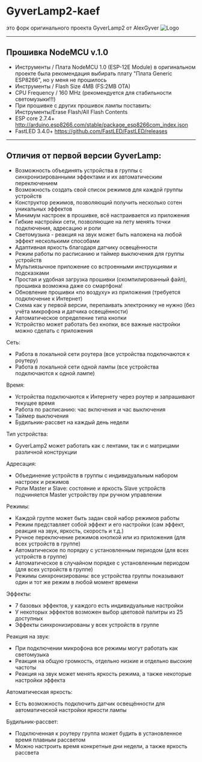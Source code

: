 # GyverLamp2-kaef 
это форк оригинального проекта GyverLamp2 от AlexGyver
![Logo](/docs/banner2.png)

--------------
## Прошивка NodeMCU v.1.0
* Инструменты / Плата NodeMCU 1.0 (ESP-12E Module) в оригинальном проекте была рекомендация выбирать плату "Плата Generic ESP8266", но у меня не прошилось
* Инструменты / Flash Size 4MB (FS:2MB OTA)
* CPU Frequency / 160 MHz (рекомендуется для стабильности светомузыки!!!)
* При прошивке с других прошивок лампы поставить: Инструменты/Erase Flash/All Flash Contents
* ESP core 2.7.4+ http://arduino.esp8266.com/stable/package_esp8266com_index.json
* FastLED 3.4.0+ https://github.com/FastLED/FastLED/releases

---------------

## Отличия от первой версии GyverLamp:
- Возможность объединять устройства в группы с синхронизированными эффектами и их автоматическим переключением
- Возможность создать свой список режимов для каждой группы устройств
- Конструктор режимов, позволяющий получить несколько сотен уникальных эффектов
- Минимум настроек в прошивке, всё настраивается из приложения
- Гибкие настройки сети, позволяющие на лету менять точки подключения, адресацию и роли
- Светомузыка - реакция на звук может быть наложена на любой эффект несколькими способами
- Адаптивная яркость благодаря датчику освещённости
- Режим работы по расписанию и таймер выключения для группы устройств
- Мультиязычное приложение со встроенными инструкциями и подсказками
- Простая и удобная загрузка прошивки (скомпилированный файл), прошивка возможна даже со смартфона!
- Обновление прошивки «по воздуху» из приложения (требуется подключение к Интернет)
- Схема как у первой версии, перепаивать электронику не нужно (без учёта микрофона и датчика освещённости)
- Автоматическое определение типа кнопки
- Устройство может работать без кнопки, все важные настройки можно сделать с приложения

Сеть:
- Работа в локальной сети роутера (все устройства подключаются к роутеру)
- Работа в локальной сети одной лампы (все устройства подключаются к одной лампе)

Время:
- Устройства подключаются к Интернету через роутер и запрашивают текущее время
- Работа по расписанию: час включения и час выключения
- Таймер выключения
- Будильник-рассвет на каждый день недели

Тип устройства:
- GyverLamp2 может работать как с лентами, так и с матрицами различной конструкции

Адресация:
- Объединение устройств в группы с индивидуальным набором настроек и режимов
- Роли Master и Slave: состояние и яркость Slave устройств подчиняется Master устройству при ручном управлении

Режимы:
- Каждой группе может быть задан свой набор режимов работы
- Режим представляет собой эффект и его настройки (сам эффект, реакция на звук, яркость, скорость и т.д.)
- Ручное переключение режимов кнопкой или из приложения (для всех устройств в группе)
- Автоматическое по порядку с установленным периодом (для всех устройств в группе)
- Автоматическое в случайном порядке с установленным периодом (для всех устройств в группе)
- Режимы синхронизированы: все устройства группы показывают один и тот же режим в любой момент времени

Эффекты:
- 7 базовых эффектов, у каждого есть индивидуальные настройки
- У некоторых эффектов возможен выбор цветовой палитры из 25 доступных
- Эффекты синхронизированы у всех устройств в группе

Реакция на звук:
- При подключении микрофона все режимы могут работать как светомузыка
- Реакция на общую громкость, отдельно низкие и отдельно высокие частоты
- Реакция на звук может менять яркость режима, а также некоторые настройки эффекта

Автоматическая яркость:
- Есть возможность подключить датчик освещённости для автоматической настройки яркости лампы

Будильник-рассвет:
- Подключенная к роутеру группа может будить в установленное время плавным рассветом
- Можно настроить время конкретные дни недели, а также яркость рассвета